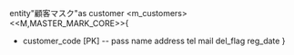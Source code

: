 entity"顧客マスク"as customer <m_customers>
<<M,MASTER_MARK_CORE>>{
  + customer_code [PK]
  --
pass
name
address
tel
mail
del_flag
reg_date
}
